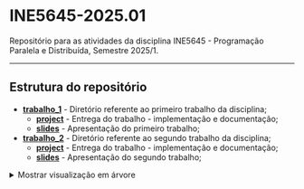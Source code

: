 # INE5645-2025.01

Repositório para as atividades da disciplina INE5645 - Programação Paralela e Distribuída, Semestre 2025/1.

---

## Estrutura do repositório

- [**trabalho_1**](https://github.com/PedroBinotto/INE5645-2025.01/tree/main/trabalho_1/) - Diretório referente ao primeiro trabalho da disciplina;
    - [**project**](https://github.com/PedroBinotto/INE5645-2025.01/tree/main/trabalho_1/project) - Entrega do trabalho - implementação e documentação;
    - [**slides**](https://github.com/PedroBinotto/INE5645-2025.01/tree/main/trabalho_1/slides) - Apresentação do primeiro trabalho;
- [**trabalho_2**](https://github.com/PedroBinotto/INE5645-2025.01/tree/main/trabalho_2/) - Diretório referente ao segundo trabalho da disciplina;
    - [**project**](https://github.com/PedroBinotto/INE5645-2025.01/tree/main/trabalho_2/project) - Entrega do trabalho - implementação e documentação;
    - [**slides**](https://github.com/PedroBinotto/INE5645-2025.01/tree/main/trabalho_2/slides) - Apresentação do segundo trabalho;

<details>
<summary> Mostrar visualização em árvore </summary>

```
├── README.md
├── trabalho_1
│   ├── project
│   │   ├── INE5645_trabalho1.pdf
│   │   ├── Makefile
│   │   ├── README.md
│   │   └── src
│   └── slides
│       └── slides.pdf
└── trabalho_2
    ├── project
    │   ├── INE5645_trabalho2.pdf
    │   ├── Makefile
    │   ├── README.md
    │   └── src
    └── slides
```
</details>

